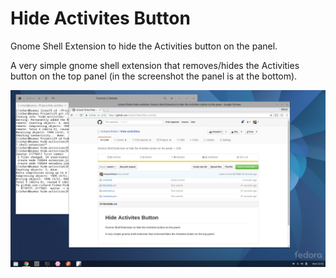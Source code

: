 # Hide Activites Button
Gnome Shell Extension to hide the Activities button on the panel.

A very simple gnome shell extension that removes/hides the Activities button on the top panel (in the screenshot the panel is at the bottom).

![Alt text](/img/screenshot.png?raw=true "Screenshot")
